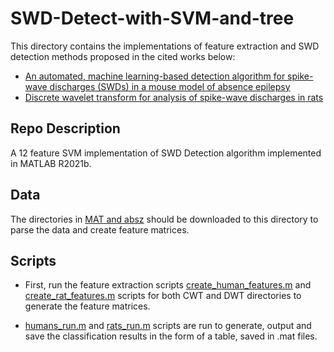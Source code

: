 # SWD-Detect-with-SVM-and-tree

This directory contains the implementations of feature extraction and SWD detection methods proposed in the cited works below:
* [An automated, machine learning-based detection algorithm for spike-wave discharges (SWDs) in a mouse model of absence epilepsy](https://www.biorxiv.org/content/10.1101/309146v3)
* [Discrete wavelet transform for analysis of spike-wave discharges in rats](https://ieeexplore.ieee.org/document/4650257)

## Repo Description 
A 12 feature SVM implementation of SWD Detection algorithm implemented in MATLAB R2021b. 

## Data 
The directories in [MAT and absz](https://drive.google.com/drive/folders/1vaUe2F92PrSW9aJ2wb3HlJAm2VHjDsR9?usp=sharing) should be downloaded to this directory to parse the data and create feature matrices. 

## Scripts

* First, run the feature extraction scripts [create_human_features.m](https://github.com/Berken-demirel/SWD_Detect/blob/master/Comparison%20to%20Other%20Works/CWT/create_human_features.m) and [create_rat_features.m](https://github.com/Berken-demirel/SWD_Detect/blob/master/Comparison%20to%20Other%20Works/CWT/create_rat_features.m) scripts for both CWT and DWT directories to generate the feature matrices. 

* [humans_run.m](https://github.com/Berken-demirel/SWD_Detect/blob/master/Comparison%20to%20Other%20Works/CWT/humans_run.m) and [rats_run.m](https://github.com/Berken-demirel/SWD_Detect/blob/master/Comparison%20to%20Other%20Works/CWT/rats_run.m) scripts are run to generate, output and save the classification results in the form of a table, saved in .mat files.
